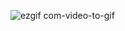 
![ezgif com-video-to-gif](https://user-images.githubusercontent.com/75023202/235934471-81abab03-d1f5-4b02-b39d-0550c8eaacec.gif)
